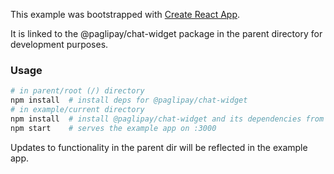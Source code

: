 This example was bootstrapped with [Create React App](https://github.com/facebook/create-react-app).

It is linked to the @paglipay/chat-widget package in the parent directory for development purposes.

### Usage

```bash
# in parent/root (/) directory
npm install  # install deps for @paglipay/chat-widget
# in example/current directory
npm install  # install @paglipay/chat-widget and its dependencies from the parent
npm start    # serves the example app on :3000
```

Updates to functionality in the parent dir will be reflected in the example app.
